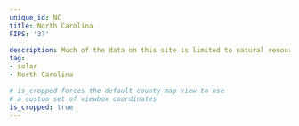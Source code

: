 ```yaml
---
unique_id: NC
title: North Carolina
FIPS: '37'

description: Much of the data on this site is limited to natural resource extraction on federal land, which represents 7.7% of all land in North Carolina.
tag:
- solar
- North Carolina

# is_cropped forces the default county map view to use
# a custom set of viewbox coordinates
is_cropped: true
---
```

